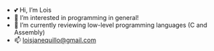 - 💕 Hi, I’m Lois
- 👀 I’m interested in programming in general!
- 🌱 I’m currently reviewing low-level programming languages (C and Assembly)
- 📫 loisjanequillo@gmail.com

<!---
llquillo/llquillo is a ✨ special ✨ repository because its `README.md` (this file) appears on your GitHub profile.
You can click the Preview link to take a look at your changes.
--->
